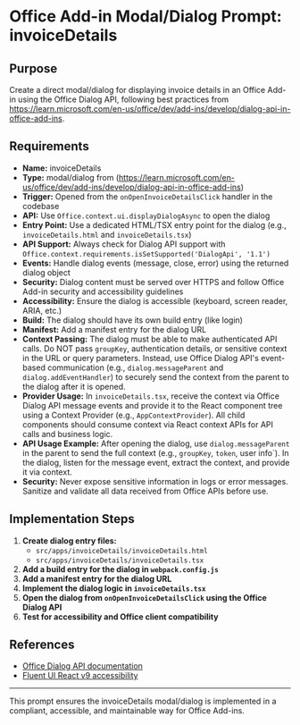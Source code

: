 # Office Add-in Modal/Dialog Prompt: invoiceDetails

## Purpose

Create a direct modal/dialog for displaying invoice details in an Office Add-in using the Office Dialog API, following best practices from https://learn.microsoft.com/en-us/office/dev/add-ins/develop/dialog-api-in-office-add-ins.

## Requirements

- **Name:** invoiceDetails
- **Type:** modal/dialog from (https://learn.microsoft.com/en-us/office/dev/add-ins/develop/dialog-api-in-office-add-ins)
- **Trigger:** Opened from the `onOpenInvoiceDetailsClick` handler in the codebase
- **API:** Use `Office.context.ui.displayDialogAsync` to open the dialog
- **Entry Point:** Use a dedicated HTML/TSX entry point for the dialog (e.g., `invoiceDetails.html` and `invoiceDetails.tsx`)
- **API Support:** Always check for Dialog API support with `Office.context.requirements.isSetSupported('DialogApi', '1.1')`
- **Events:** Handle dialog events (message, close, error) using the returned dialog object
- **Security:** Dialog content must be served over HTTPS and follow Office Add-in security and accessibility guidelines
- **Accessibility:** Ensure the dialog is accessible (keyboard, screen reader, ARIA, etc.)
- **Build:** The dialog should have its own build entry (like login)
- **Manifest:** Add a manifest entry for the dialog URL
- **Context Passing:** The dialog must be able to make authenticated API calls. Do NOT pass `groupKey`, authentication details, or sensitive context in the URL or query parameters. Instead, use Office Dialog API's event-based communication (e.g., `dialog.messageParent` and `dialog.addEventHandler`) to securely send the context from the parent to the dialog after it is opened.
- **Provider Usage:** In `invoiceDetails.tsx`, receive the context via Office Dialog API message events and provide it to the React component tree using a Context Provider (e.g., `AppContextProvider`). All child components should consume context via React context APIs for API calls and business logic.
- **API Usage Example:** After opening the dialog, use `dialog.messageParent` in the parent to send the full context (e.g., `groupKey`, `token`, user info`). In the dialog, listen for the message event, extract the context, and provide it via context.
- **Security:** Never expose sensitive information in logs or error messages. Sanitize and validate all data received from Office APIs before use.

## Implementation Steps

1. **Create dialog entry files:**
   - `src/apps/invoiceDetails/invoiceDetails.html`
   - `src/apps/invoiceDetails/invoiceDetails.tsx`
2. **Add a build entry for the dialog in `webpack.config.js`**
3. **Add a manifest entry for the dialog URL**
4. **Implement the dialog logic in `invoiceDetails.tsx`**
5. **Open the dialog from `onOpenInvoiceDetailsClick` using the Office Dialog API**
6. **Test for accessibility and Office client compatibility**

## References

- [Office Dialog API documentation](https://learn.microsoft.com/en-us/office/dev/add-ins/develop/dialog-api-in-office-add-ins)
- [Fluent UI React v9 accessibility](https://react.fluentui.dev/?path=/docs/concepts-accessibility--docs)

---

This prompt ensures the invoiceDetails modal/dialog is implemented in a compliant, accessible, and maintainable way for Office Add-ins.
